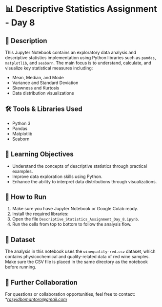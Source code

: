 # 📊 Descriptive Statistics Assignment - Day 8

## 📝 Description
This Jupyter Notebook contains an exploratory data analysis and descriptive statistics implementation using Python libraries such as `pandas`, `matplotlib`, and `seaborn`. The main focus is to understand, calculate, and visualize key statistical measures including:
- Mean, Median, and Mode
- Variance and Standard Deviation
- Skewness and Kurtosis
- Data distribution visualizations 


## 🛠️ Tools & Libraries Used
- Python 3
- Pandas
- Matplotlib
- Seaborn

## 🎯 Learning Objectives
- Understand the concepts of descriptive statistics through practical examples.
- Improve data exploration skills using Python.
- Enhance the ability to interpret data distributions through visualizations.

## 🚀 How to Run
1. Make sure you have Jupyter Notebook or Google Colab ready.
2. Install the required libraries:
3. Open the file `Descriptive_Statistics_Assignment_Day_8.ipynb`.
4. Run the cells from top to bottom to follow the analysis flow.

## 📁 Dataset
The analysis in this notebook uses the `winequality-red.csv` dataset, which contains physicochemical and quality-related data of red wine samples. Make sure the CSV file is placed in the same directory as the notebook before running.

## 🤝 Further Collaboration
For questions or collaboration opportunities, feel free to contact: **rasyidbomantoro@gmail.com*
